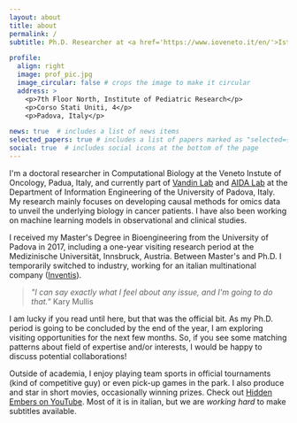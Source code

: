 ```yaml
---
layout: about
title: about
permalink: /
subtitle: Ph.D. Researcher at <a href='https://www.ioveneto.it/en/'>Istituto Oncologico Veneto IRCCS</a>.

profile:
  align: right
  image: prof_pic.jpg
  image_circular: false # crops the image to make it circular
  address: >
    <p>7th Floor North, Institute of Pediatric Research</p>
    <p>Corso Stati Uniti, 4</p>
    <p>Padova, Italy</p>

news: true  # includes a list of news items
selected_papers: true # includes a list of papers marked as "selected={true}"
social: true  # includes social icons at the bottom of the page
---
```

I'm a doctoral researcher in Computational Biology at the Veneto Instute of Oncology, Padua, Italy, and currently part of [Vandin Lab](`https://www.dei.unipd.it/~vandinfa/PI.html`) and [AIDA Lab](`https://aidalabdei.github.io/`) at the Department of Information Engineering of the University of Padova, Italy.
My research mainly focuses on developing causal methods for omics data to unveil the underlying biology in cancer patients. I have also been working on machine learning models in observational and clinical studies.

I received my Master's Degree in Bioengineering from the University of Padova in 2017, including a one-year visiting research period at the Medizinische Universität, Innsbruck, Austria. Between Master's and Ph.D. I temporarily switched to industry, working for an italian multinational company ([Inventis](http://www.inventis.it/world)).

> *"I can say exactly what I feel about any issue, and I'm going to do that."*
> Kary Mullis

I am lucky if you read until here, but that was the official bit.
As my Ph.D. period is going to be concluded by the end of the year, I am exploring visiting opportunities for the next few months. So, if you see some matching patterns about field of expertise and/or interests, I would be happy to discuss potential collaborations!

Outside of academia, I enjoy playing team sports in official tournaments (kind of competitive guy) or even pick-up games in the park. I also produce and star in short movies, occasionally winning prizes. Check out [Hidden Embers on YouTube](`https://www.youtube.com/user/hiddenembers`). Most of it is in italian, but we are *working hard* to make subtitles available.
